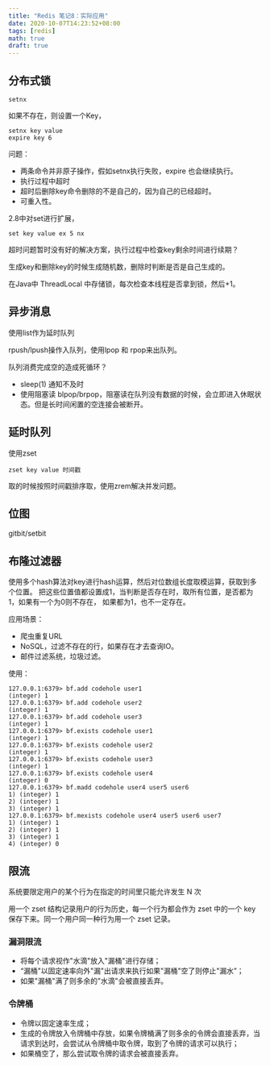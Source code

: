 ```yaml
---
title: "Redis 笔记8：实际应用"
date: 2020-10-07T14:23:52+08:00
tags: [redis]
math: true
draft: true
---
```

<!--more-->

## 分布式锁

`setnx`

如果不存在，则设置一个Key，

```shell
setnx key value
expire key 6
```



问题：
- 两条命令并非原子操作，假如setnx执行失败，expire 也会继续执行。
- 执行过程中超时
- 超时后删除key命令删除的不是自己的，因为自己的已经超时。
- 可重入性。

2.8中对set进行扩展，

```shell
set key value ex 5 nx
```

超时问题暂时没有好的解决方案，执行过程中检查key剩余时间进行续期？

生成key和删除key的时候生成随机数，删除时判断是否是自己生成的。

在Java中 ThreadLocal 中存储锁，每次检查本线程是否拿到锁，然后+1。

## 异步消息

使用list作为延时队列

rpush/lpush操作入队列，使用lpop 和 rpop来出队列。

队列消费完成空的造成死循环？

- sleep(1) 通知不及时
- 使用阻塞读 blpop/brpop，阻塞读在队列没有数据的时候，会立即进入休眠状态。但是长时间闲置的空连接会被断开。


## 延时队列
使用zset

```shell
zset key value 时间戳
```

取的时候按照时间戳排序取，使用zrem解决并发问题。

## 位图

gitbit/setbit

## 布隆过滤器
使用多个hash算法对key进行hash运算，然后对位数组长度取模运算，获取到多个位置。
把这些位置值都设置成1，当判断是否存在时，取所有位置，是否都为1，如果有一个为0则不存在，
如果都为1，也不一定存在。

应用场景：
- 爬虫重复URL
- NoSQL，过滤不存在的行，如果存在才去查询IO。
- 邮件过滤系统，垃圾过滤。

使用：
```shell
127.0.0.1:6379> bf.add codehole user1
(integer) 1
127.0.0.1:6379> bf.add codehole user2
(integer) 1
127.0.0.1:6379> bf.add codehole user3
(integer) 1
127.0.0.1:6379> bf.exists codehole user1
(integer) 1
127.0.0.1:6379> bf.exists codehole user2
(integer) 1
127.0.0.1:6379> bf.exists codehole user3
(integer) 1
127.0.0.1:6379> bf.exists codehole user4
(integer) 0
127.0.0.1:6379> bf.madd codehole user4 user5 user6
1) (integer) 1
2) (integer) 1
3) (integer) 1
127.0.0.1:6379> bf.mexists codehole user4 user5 user6 user7
1) (integer) 1
2) (integer) 1
3) (integer) 1
4) (integer) 0
```

## 限流
系统要限定用户的某个行为在指定的时间里只能允许发生 N 次

用一个 zset 结构记录用户的行为历史，每一个行为都会作为 zset 中的一个 key 保存下来。同一个用户同一种行为用一个 zset 记录。

### 漏洞限流
- 将每个请求视作"水滴"放入"漏桶"进行存储；
- “漏桶"以固定速率向外"漏"出请求来执行如果"漏桶"空了则停止"漏水”；
- 如果"漏桶"满了则多余的"水滴"会被直接丢弃。

### 令牌桶
- 令牌以固定速率生成；
- 生成的令牌放入令牌桶中存放，如果令牌桶满了则多余的令牌会直接丢弃，当请求到达时，会尝试从令牌桶中取令牌，取到了令牌的请求可以执行；
- 如果桶空了，那么尝试取令牌的请求会被直接丢弃。
